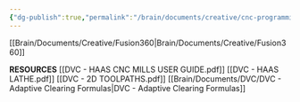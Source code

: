 ```yaml
---
{"dg-publish":true,"permalink":"/brain/documents/creative/cnc-programming-and-machining/"}
---
```



[[Brain/Documents/Creative/Fusion360\|Brain/Documents/Creative/Fusion360]]


**RESOURCES**
[[DVC - HAAS CNC MILLS USER GUIDE.pdf]]
[[DVC - HAAS LATHE.pdf]]
[[DVC - 2D TOOLPATHS.pdf]]
[[Brain/Documents/DVC/DVC - Adaptive Clearing Formulas\|DVC - Adaptive Clearing Formulas]]
